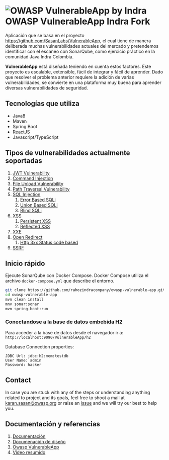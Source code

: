 # ![OWASP VulnerableApp by Indra](https://raw.githubusercontent.com/SasanLabs/VulnerableApp/master/docs/logos/Coloured/iconColoured.png) OWASP VulnerableApp Indra Fork

Aplicación que se basa en el proyecto https://github.com/SasanLabs/VulnerableApp, el cual tiene de manera deliberada muchas vulnerabilidades actuales del mercado y pretendemos identificar con el escaneo con SonarQube, como ejercicio práctico en la comunidad Java Indra Colombia.

**VulnerableApp** está diseñada teniendo en cuenta estos factores. Este proyecto es escalable, extensible, fácil de integrar y fácil de aprender. Dado que resolver el problema anterior requiere la adición de varias vulnerabilidades, se convierte en una plataforma muy buena para aprender diversas vulnerabilidades de seguridad.

## Tecnologías que utiliza
- Java8
- Maven
- Spring Boot
- ReactJS
- Javascript/TypeScript
    
## Tipos de vulnerabilidades actualmente soportadas

1. [JWT Vulnerability](https://github.com/SasanLabs/VulnerableApp/blob/master/src/main/java/org/sasanlabs/service/vulnerability/jwt/)
2. [Command Injection](https://github.com/SasanLabs/VulnerableApp/tree/master/src/main/java/org/sasanlabs/service/vulnerability/commandInjection)
3. [File Upload Vulnerability](https://github.com/SasanLabs/VulnerableApp/tree/master/src/main/java/org/sasanlabs/service/vulnerability/fileupload)
4. [Path Traversal Vulnerability](https://github.com/SasanLabs/VulnerableApp/tree/master/src/main/java/org/sasanlabs/service/vulnerability/pathTraversal)
5. [SQL Injection](https://github.com/SasanLabs/VulnerableApp/tree/master/src/main/java/org/sasanlabs/service/vulnerability/sqlInjection)
    1. [Error Based SQLi](https://github.com/SasanLabs/VulnerableApp/blob/master/src/main/java/org/sasanlabs/service/vulnerability/sqlInjection/ErrorBasedSQLInjectionVulnerability.java)
    2. [Union Based SQLi](https://github.com/SasanLabs/VulnerableApp/blob/master/src/main/java/org/sasanlabs/service/vulnerability/sqlInjection/UnionBasedSQLInjectionVulnerability.java)
    3. [Blind SQLi](https://github.com/SasanLabs/VulnerableApp/blob/master/src/main/java/org/sasanlabs/service/vulnerability/sqlInjection/BlindSQLInjectionVulnerability.java)
6. [XSS](https://github.com/SasanLabs/VulnerableApp/tree/master/src/main/java/org/sasanlabs/service/vulnerability/xss)
    1. [Persistent XSS](https://github.com/SasanLabs/VulnerableApp/tree/master/src/main/java/org/sasanlabs/service/vulnerability/xss/persistent)
    2. [Reflected XSS](https://github.com/SasanLabs/VulnerableApp/tree/master/src/main/java/org/sasanlabs/service/vulnerability/xss/reflected)
7. [XXE](https://github.com/SasanLabs/VulnerableApp/tree/master/src/main/java/org/sasanlabs/service/vulnerability/xxe)
8. [Open Redirect](https://github.com/SasanLabs/VulnerableApp/tree/master/src/main/java/org/sasanlabs/service/vulnerability/urlRedirection)
    1. [Http 3xx Status code based](https://github.com/SasanLabs/VulnerableApp/blob/master/src/main/java/org/sasanlabs/service/vulnerability/urlRedirection/Http3xxStatusCodeBasedInjection.java)
9. [SSRF](https://github.com/SasanLabs/VulnerableApp/tree/master/src/main/java/org/sasanlabs/service/vulnerability/ssrf)

## Inicio rápido

Ejecute SonarQube con Docker Compose. Docker Compose utiliza el archivo `docker-compose.yml` que describe el entorno.

```bash
git clone https://github.com/rahozindracompany/owasp-vulnerable-app.git
cd owasp-vulnerable-app
mvn clean install
mnv sonar:sonar
mvn spring-boot:run
```

### Conectandose a la base de datos embebida H2
Para acceder a la base de datos desde el navegador ir a: `http://localhost:9090/VulnerableApp/h2`

Database Connection properties:
```properties
JDBC Url: jdbc:h2:mem:testdb
User Name: admin
Password: hacker
```
## Contact
In case you are stuck with any of the steps or understanding anything related to project and its goals, feel free to shoot a mail at karan.sasan@owasp.org or raise an [issue](https://github.com/SasanLabs/VulnerableApp/issues) and we will try our best to help you.

## Documentación y referencias

1. [Documentación](https://sasanlabs.github.io/VulnerableApp)
2. [Documenación de diseño](https://sasanlabs.github.io/VulnerableApp/DesignDocumentation.html)
3. [Owasp VulnerableApp](https://owasp.org/www-project-vulnerableapp/)
5. [Vídeo resumido](https://www.youtube.com/watch?v=AjL4B-WwrrA&ab_channel=OwaspVulnerableApp)